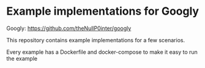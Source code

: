 # Example implementations for Googly

Googly: https://github.com/theNullP0inter/googly


This repository contains example implementations for a few scenarios. 

Every example has a Dockerfile and docker-compose to make it easy to run the example

